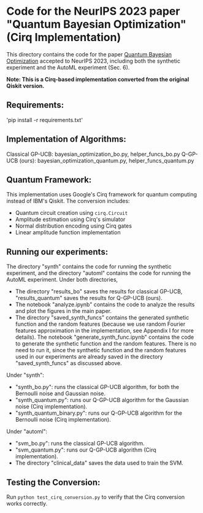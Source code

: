 # Code for the NeurIPS 2023 paper "Quantum Bayesian Optimization" (Cirq Implementation)
This directory contains the code for the paper [Quantum Bayesian Optimization](https://daizhongxiang.github.io/papers/quantum_bo.pdf) accepted to NeurIPS 2023, including both the synthetic experiment and the AutoML experiment (Sec. 6).

**Note: This is a Cirq-based implementation converted from the original Qiskit version.**

## Requirements:
'pip install -r requirements.txt'

## Implementation of Algorithms:
Classical GP-UCB: bayesian_optimization_bo.py, helper_funcs_bo.py
Q-GP-UCB (ours): bayesian_optimization_quantum.py, helper_funcs_quantum.py

## Quantum Framework:
This implementation uses Google's Cirq framework for quantum computing instead of IBM's Qiskit. The conversion includes:
- Quantum circuit creation using `cirq.Circuit`
- Amplitude estimation using Cirq's simulator
- Normal distribution encoding using Cirq gates
- Linear amplitude function implementation

## Running our experiments:
The directory "synth" contains the code for running the synthetic experiment, and the directory "automl" contains the code for running the AutoML experiment. Under both directories, 
- The directory "results_bo" saves the results for classical GP-UCB, "results_quantum" saves the results for Q-GP-UCB (ours).
- The notebook "analyze.ipynb" contains the code to analyze the results and plot the figures in the main paper.
- The directory "saved_synth_funcs" contains the generated synthetic function and the random features (because we use random Fourier features approximation in the implementation, see Appendix I for more details). The notebook "generate_synth_func.ipynb" contains the code to generate the synthetic function and the random features. There is no need to run it, since the synthetic function and the random features used in our experiments are already saved in the directory "saved_synth_funcs" as discussed above.

Under "synth":
- "synth_bo.py": runs the classical GP-UCB algorithm, for both the Bernoulli noise and Gaussian noise.
- "synth_quantum.py": runs our Q-GP-UCB algorithm for the Gaussian noise (Cirq implementation).
- "synth_quantum_binary.py": runs our Q-GP-UCB algorithm for the Bernoulli noise (Cirq implementation).

Under "automl":
- "svm_bo.py": runs the classical GP-UCB algorithm.
- "svm_quantum.py": runs our Q-GP-UCB algorithm (Cirq implementation).
- The directory "clinical_data" saves the data used to train the SVM.

## Testing the Conversion:
Run `python test_cirq_conversion.py` to verify that the Cirq conversion works correctly.
